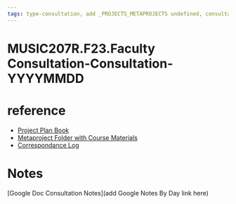 ```yaml
---
tags: type-consultation, add _PROJECTS_METAPROJECTS undefined, consultation
---
```

# MUSIC207R.F23.Faculty Consultation-Consultation-YYYYMMDD

# reference
* [Project Plan Book](https://hackmd.io/@ll-23-24/HJrkAerA2)
* [Metaproject Folder with Course Materials](https://drive.google.com/drive/folders/18aidMt8hgpy_9TEMh0WCbgH5rjgXgZX9)
* [Correspondance Log](https://drive.google.com/drive/folders/1Qk58rvCENAuh3V5UQCZ0Na0c6P2NhIDx?usp=drive_link)

# Notes
[Google Doc Consultation Notes](add Google Notes By Day link here)